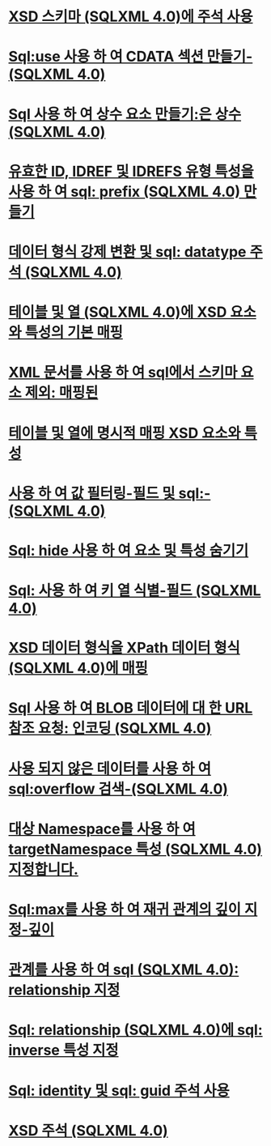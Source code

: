 # [XSD 스키마 (SQLXML 4.0)에 주석 사용](using-annotations-in-xsd-schemas-sqlxml-4-0.md)

# [Sql:use 사용 하 여 CDATA 섹션 만들기-(SQLXML 4.0)](creating-cdata-sections-using-sql-use-cdata-sqlxml-4-0.md)
# [Sql 사용 하 여 상수 요소 만들기:은 상수 (SQLXML 4.0)](creating-constant-elements-using-sql-is-constant-sqlxml-4-0.md)
# [유효한 ID, IDREF 및 IDREFS 유형 특성을 사용 하 여 sql: prefix (SQLXML 4.0) 만들기](creating-valid-id-idref-and-idrefs-type-attributes-using-sql-prefix-sqlxml-4-0.md)
# [데이터 형식 강제 변환 및 sql: datatype 주석 (SQLXML 4.0)](data-type-coercions-and-the-sql-datatype-annotation-sqlxml-4-0.md)
# [테이블 및 열 (SQLXML 4.0)에 XSD 요소와 특성의 기본 매핑](default-mapping-of-xsd-elements-and-attributes-to-tables-and-columns-sqlxml-4-0.md)
# [XML 문서를 사용 하 여 sql에서 스키마 요소 제외: 매핑된](excluding-schema-elements-from-the-xml-document-using-sql-mapped.md)
# [테이블 및 열에 명시적 매핑 XSD 요소와 특성](explicit-mapping-xsd-elements-and-attributes-to-tables-and-columns.md)
# [사용 하 여 값 필터링-필드 및 sql:-(SQLXML 4.0)](filtering-values-using-sql-limit-field-and-sql-limit-value-sqlxml-4-0.md)
# [Sql: hide 사용 하 여 요소 및 특성 숨기기](hiding-elements-and-attributes-by-using-sql-hide.md)
# [Sql: 사용 하 여 키 열 식별-필드 (SQLXML 4.0)](identifying-key-columns-using-sql-key-fields-sqlxml-4-0.md)
# [XSD 데이터 형식을 XPath 데이터 형식 (SQLXML 4.0)에 매핑](mapping-xsd-data-types-to-xpath-data-types-sqlxml-4-0.md)
# [Sql 사용 하 여 BLOB 데이터에 대 한 URL 참조 요청: 인코딩 (SQLXML 4.0)](requesting-url-references-to-blob-data-using-sql-encode-sqlxml-4-0.md)
# [사용 되지 않은 데이터를 사용 하 여 sql:overflow 검색-(SQLXML 4.0)](retrieving-unconsumed-data-using-the-sql-overflow-field-sqlxml-4-0.md)
# [대상 Namespace를 사용 하 여 targetNamespace 특성 (SQLXML 4.0) 지정합니다.](specifying-a-target-namespace-using-the-targetnamespace-attribute-sqlxml-4-0.md)
# [Sql:max를 사용 하 여 재귀 관계의 깊이 지정-깊이](specifying-depth-in-recursive-relationships-by-using-sql-max-depth.md)
# [관계를 사용 하 여 sql (SQLXML 4.0): relationship 지정](specifying-relationships-using-sql-relationship-sqlxml-4-0.md)
# [Sql: relationship (SQLXML 4.0)에 sql: inverse 특성 지정](specifying-the-sql-inverse-attribute-on-sql-relationship-sqlxml-4-0.md)
# [Sql: identity 및 sql: guid 주석 사용](using-the-sql-identity-and-sql-guid-annotations.md)
# [XSD 주석 (SQLXML 4.0)](xsd-annotations-sqlxml-4-0.md)

